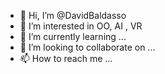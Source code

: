 - 👋 Hi, I’m @DavidBaldasso
- 👀 I’m interested in OO, AI , VR
- 🌱 I’m currently learning ...
- 💞️ I’m looking to collaborate on ...
- 📫 How to reach me ...

<!---
DavidBaldasso/DavidBaldasso is a ✨ special ✨ repository because its `README.md` (this file) appears on your GitHub profile.
You can click the Preview link to take a look at your changes.
--->
